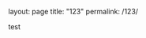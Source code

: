 layout: page
title: "123"
permalink: /123/

<!Doctype HTML>
<html><head><head><body><p>test</p></body></html>
